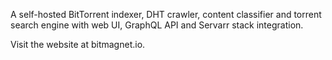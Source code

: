 A self-hosted BitTorrent indexer, DHT crawler, content classifier and torrent search engine with web UI, GraphQL API and Servarr stack integration.

Visit the website at bitmagnet.io.